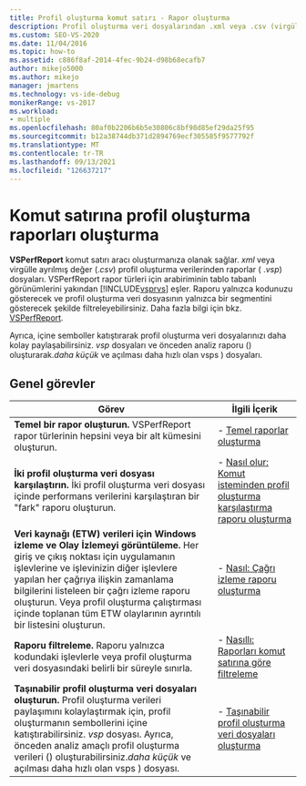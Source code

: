 ```yaml
---
title: Profil oluşturma komut satırı - Rapor oluşturma
description: Profil oluşturma veri dosyalarından .xml veya .csv (virgülle ayrılmış değer) raporları oluşturmak için VSPerfReport komut satırı aracını kullanmayı öğrenin.
ms.custom: SEO-VS-2020
ms.date: 11/04/2016
ms.topic: how-to
ms.assetid: c886f8af-2014-4fec-9b24-d98b68ecafb7
author: mikejo5000
ms.author: mikejo
manager: jmartens
ms.technology: vs-ide-debug
monikerRange: vs-2017
ms.workload:
- multiple
ms.openlocfilehash: 80af0b2206b6b5e30806c8bf98d85ef29da25f95
ms.sourcegitcommit: b12a38744db371d2894769ecf305585f9577792f
ms.translationtype: MT
ms.contentlocale: tr-TR
ms.lasthandoff: 09/13/2021
ms.locfileid: "126637217"
---
```

# <a name="create-profiler-reports-from-the-command-line"></a>Komut satırına profil oluşturma raporları oluşturma
**VSPerfReport** komut satırı aracı oluşturmanıza olanak sağlar. *xml* veya virgülle ayrılmış değer (.*csv*) profil oluşturma verilerinden raporlar ( .*vsp*) dosyaları. VSPerfReport rapor türleri için arabiriminin tablo tabanlı görünümlerini yakından [!INCLUDE[vsprvs](../code-quality/includes/vsprvs_md.md)] eşler. Raporu yalnızca kodunuzu gösterecek ve profil oluşturma veri dosyasının yalnızca bir segmentini gösterecek şekilde filtreleyebilirsiniz. Daha fazla bilgi için bkz. [VSPerfReport](../profiling/vsperfreport.md).

 Ayrıca, içine semboller katıştırarak profil oluşturma veri dosyalarınızı daha kolay paylaşabilirsiniz. *vsp* dosyaları ve önceden analiz raporu () oluşturarak.*daha küçük* ve açılması daha hızlı olan vsps ) dosyaları.

## <a name="common-tasks"></a>Genel görevler

|Görev|İlgili İçerik|
|----------|---------------------|
|**Temel bir rapor oluşturun.** VSPerfReport rapor türlerinin hepsini veya bir alt kümesini oluşturun.|-   [Temel raporlar oluşturma](../profiling/creating-basic-profiling-reports-from-the-command-line.md)|
|**İki profil oluşturma veri dosyası karşılaştırın.** İki profil oluşturma veri dosyası içinde performans verilerini karşılaştıran bir "fark" raporu oluşturun.|-   [Nasıl olur: Komut isteminden profil oluşturma karşılaştırma raporu oluşturma](../profiling/how-to-create-a-profiler-comparison-report-from-a-command-prompt.md)|
|**Veri kaynağı (ETW) verileri için Windows izleme ve Olay İzlemeyi görüntüleme.** Her giriş ve çıkış noktası için uygulamanın işlevlerine ve işlevinizin diğer işlevlere yapılan her çağrıya ilişkin zamanlama bilgilerini listeleen bir çağrı izleme raporu oluşturun. Veya profil oluşturma çalıştırması içinde toplanan tüm ETW olaylarının ayrıntılı bir listesini oluşturun.|-   [Nasıl: Çağrı izleme raporu oluşturma](../profiling/how-to-create-a-profiling-tools-call-trace-report.md)|
|**Raporu filtreleme.** Raporu yalnızca kodundaki işlevlerle veya profil oluşturma veri dosyasındaki belirli bir süreyle sınırla.|-   [Nasıllı: Raporları komut satırına göre filtreleme](../profiling/how-to-filter-reports-from-the-command-line.md)|
|**Taşınabilir profil oluşturma veri dosyaları oluşturun.** Profil oluşturma verileri paylaşımını kolaylaştırmak için, profil oluşturmanın sembollerini içine katıştırabilirsiniz. *vsp* dosyası. Ayrıca, önceden analiz amaçlı profil oluşturma verileri () oluşturabilirsiniz.*daha küçük* ve açılması daha hızlı olan vsps ) dosyası.|-   [Taşınabilir profil oluşturma veri dosyaları oluşturma](../profiling/creating-portable-profiling-data-files-from-the-command-line.md)|
